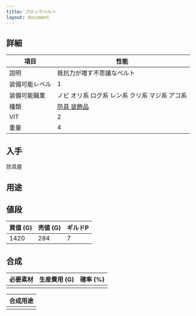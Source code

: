```yaml
---
title: ブロックベルト
layout: document
---
```

## 詳細


|項目|性能|
|---|---|
|説明|抵抗力が増す不思議なベルト|
|装備可能レベル|1|
|装備可能職業|ノビ オリ系 ログ系 レン系 クリ系 マジ系 アコ系|
|種類|[防具 装飾品](防具(装飾品))|
|VIT|2|
|重量|4|

## 入手

防具屋

## 用途

## 値段
|買値 (G)|売値 (G)|ギルドP|
|---|---|---|
|1420|284|7|

## 合成
|必要素材|生産費用 (G)|確率 (%)|
|---|---|---|
||||

|合成用途|
|---|
||
